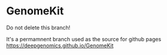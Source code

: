 # GenomeKit

Do not delete this branch!

It's a permamnent branch used as the source for github pages https://deepgenomics.github.io/GenomeKit

